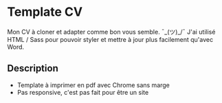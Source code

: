 # Template CV
Mon CV à cloner et adapter comme bon vous semble. ¯\_(ツ)_/¯
J'ai utilisé HTML / Sass pour pouvoir styler et mettre à jour plus facilement qu'avec Word.

## Description
- Template à imprimer en pdf avec Chrome sans marge
- Pas responsive, c'est pas fait pour être un site
